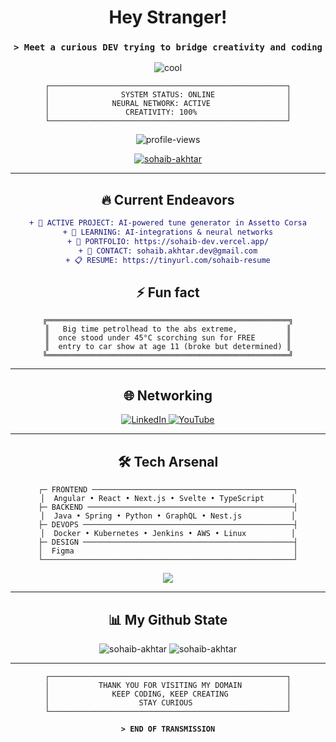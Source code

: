 <div align="center">

# Hey Stranger!
### `> Meet a curious DEV trying to bridge creativity and coding`

![cool](https://github.com/user-attachments/assets/c0f81fd3-cf4a-44e7-b63d-282fdb56cc66)

```
┌─────────────────────────────────────────────────────┐
│                SYSTEM STATUS: ONLINE                │
│              NEURAL NETWORK: ACTIVE                 │
│                 CREATIVITY: 100%                    │
└─────────────────────────────────────────────────────┘
```

<img src="https://komarev.com/ghpvc/?username=sohaib-akhtar&label=Profile%20views&color=ff00ff&style=for-the-badge" alt="profile-views" />

<a href="https://github.com/ryo-ma/github-profile-trophy"><img src="https://github-profile-trophy.vercel.app/?username=sohaib-akhtar&no-frame=true&no-bg=true&margin-w=4" alt="sohaib-akhtar" /></a>

</div>

---

<div align="center">

## 🔥 Current Endeavors

</div>

<div align="center">

```diff
+ 🎯 ACTIVE PROJECT: AI-powered tune generator in Assetto Corsa
+ 🧠 LEARNING: AI-integrations & neural networks
+ 💼 PORTFOLIO: https://sohaib-dev.vercel.app/
+ 📧 CONTACT: sohaib.akhtar.dev@gmail.com
+ 📋 RESUME: https://tinyurl.com/sohaib-resume
```

</div>

<div align="center">

## ⚡ Fun fact

</div>

<div align="center">

```
╔══════════════════════════════════════════════════════╗
║   Big time petrolhead to the abs extreme,           ║
║  once stood under 45°C scorching sun for FREE       ║
║  entry to car show at age 11 (broke but determined) ║
╚══════════════════════════════════════════════════════╝
```

</div>

---

<div align="center">

## 🌐 Networking

<a href="https://linkedin.com/in/connoisseur1/" target="_blank">
<img src="https://img.shields.io/badge/LinkedIn-0077B5?style=for-the-badge&logo=linkedin&logoColor=white" alt="LinkedIn"/>
</a>
<a href="https://www.youtube.com/@connoisseur.1" target="_blank">
<img src="https://img.shields.io/badge/YouTube-FF0000?style=for-the-badge&logo=youtube&logoColor=white" alt="YouTube"/>
</a>

</div>

---

<div align="center">

## 🛠️ Tech Arsenal

```
┌─ FRONTEND ─────────────────────────────────────────────┐
│  Angular • React • Next.js • Svelte • TypeScript      │
├─ BACKEND ──────────────────────────────────────────────┤
│  Java • Spring • Python • GraphQL • Nest.js           │
├─ DEVOPS ───────────────────────────────────────────────┤
│  Docker • Kubernetes • Jenkins • AWS • Linux          │
├─ DESIGN ───────────────────────────────────────────────┤
│  Figma                                                 │
└────────────────────────────────────────────────────────┘
```

<p>
<img src="https://skillicons.dev/icons?i=angular,react,nextjs,svelte,typescript,java,spring,python,graphql,docker,kubernetes,jenkins,aws,linux,figma&theme=dark" />
</p>

</div>

---

<div align="center">

## 📊 My Github State

<img src="https://github-readme-stats.vercel.app/api/top-langs?username=sohaib-akhtar&show_icons=true&locale=en&layout=compact&theme=radical&hide_border=true" alt="sohaib-akhtar" />

<img src="https://github-readme-stats.vercel.app/api?username=sohaib-akhtar&show_icons=true&locale=en&theme=radical&hide_border=true" alt="sohaib-akhtar" />

</div>

---

<div align="center">

```
┌─────────────────────────────────────────────────────┐
│           THANK YOU FOR VISITING MY DOMAIN          │
│              KEEP CODING, KEEP CREATING             │
│                    STAY CURIOUS                     │
└─────────────────────────────────────────────────────┘
```

**`> END OF TRANSMISSION`**

</div>
